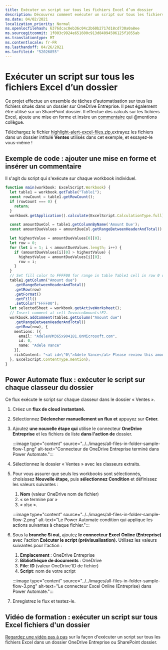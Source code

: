 ```yaml
---
title: Exécuter un script sur tous les fichiers Excel d’un dossier
description: Découvrez comment exécuter un script sur tous les fichiers Excel dans un dossier sur OneDrive Entreprise.
ms.date: 04/02/2021
localization_priority: Normal
ms.openlocfilehash: 6376dcac0eb36c04c2b60b2717d18cd730a0a8ee
ms.sourcegitcommit: 1f003c9924e651600c913d84094506125f1055ab
ms.translationtype: MT
ms.contentlocale: fr-FR
ms.lasthandoff: 04/26/2021
ms.locfileid: "52026855"
---
```

# <a name="run-a-script-on-all-excel-files-in-a-folder"></a>Exécuter un script sur tous les fichiers Excel d’un dossier

Ce projet effectue un ensemble de tâches d'automatisation sur tous les fichiers situés dans un dossier sur OneDrive Entreprise. Il peut également être utilisé sur un SharePoint dossier.
Il effectue des calculs sur les fichiers Excel, ajoute une mise en forme et insère un [commentaire](https://support.microsoft.com/office/90701709-5dc1-41c7-aa48-b01d4a46e8c7) qui @mentions collègue.

Téléchargez le fichier <a href="https://github.com/OfficeDev/office-scripts-docs/blob/master/docs/resources/samples/highlight-alert-excel-files.zip?raw=true">highlight-alert-excel-files.zip,</a>extrayez les fichiers dans un dossier intitulé **Ventes** utilisés dans cet exemple, et essayez-le vous-même !

## <a name="sample-code-add-formatting-and-insert-comment"></a>Exemple de code : ajouter une mise en forme et insérer un commentaire

Il s'agit du script qui s'exécute sur chaque workbook individuel.

```TypeScript
function main(workbook: ExcelScript.Workbook) {
  let table1 = workbook.getTable("Table1");
  const rowCount = table1.getRowCount();
  if (rowCount === 0) {
    return;
  }
  workbook.getApplication().calculate(ExcelScript.CalculationType.full);

  const amountDueCol = table1.getColumnByName('Amount Due');
  const amountDueValues = amountDueCol.getRangeBetweenHeaderAndTotal().getValues();

  let highestValue = amountDueValues[0][0];
  let row = 0;
  for (let i = 1; i < amountDueValues.length; i++) {
    if (amountDueValues[i][0] > highestValue) {
      highestValue = amountDueValues[i][0];
      row = i;
    }
  }
  // Set fill color to FFFF00 for range in table Table1 cell in row 0 on column "Amount due".
  table1.getColumn("Amount due")
    .getRangeBetweenHeaderAndTotal()
    .getRow(row)
    .getFormat()
    .getFill()
    .setColor("FFFF00");
  let selectedSheet = workbook.getActiveWorksheet();
  // Insert comment at cell InvoiceAmounts!F2.
  workbook.addComment(table1.getColumn("Amount due")
    .getRangeBetweenHeaderAndTotal()
    .getRow(row), {
    mentions: [{
      email: "AdeleV@M365x904181.OnMicrosoft.com",
      id: 0,
      name: "Adele Vance"
    }],
    richContent: "<at id=\"0\">Adele Vance</at> Please review this amount"
  }, ExcelScript.ContentType.mention);
}
```

## <a name="power-automate-flow-run-the-script-on-every-workbook-in-the-folder"></a>Power Automate flux : exécuter le script sur chaque classeur du dossier

Ce flux exécute le script sur chaque classeur dans le dossier « Ventes ».

1. Créez un **flux de cloud instantané.**
1. Sélectionnez **Déclencher manuellement un flux et** appuyez sur **Créer.**
1. Ajoutez **une nouvelle étape qui** utilise le connecteur **OneDrive Entreprise** et les fichiers de liste **dans l'action de** dossier.

    :::image type="content" source="../../images/all-files-in-folder-sample-flow-1.png" alt-text="Connecteur de OneDrive Entreprise terminé dans Power Automate.":::
1. Sélectionnez le dossier « Ventes » avec les classeurs extraits.
1. Pour vous assurer que seuls les workbooks sont sélectionnés, choisissez **Nouvelle étape,** puis **sélectionnez Condition** et définissez les valeurs suivantes :
    1. **Nom** (valeur OneDrive nom de fichier)
    1. « se termine par »
    1. « xlsx ».

    :::image type="content" source="../../images/all-files-in-folder-sample-flow-2.png" alt-text="Le Power Automate condition qui applique les actions suivantes à chaque fichier.":::
1. Sous la **branche Si oui,** ajoutez **le connecteur Excel Online (Entreprise)** avec l'action **Exécuter le script (prévisualisation).** Utilisez les valeurs suivantes pour l'action :
    1. **Emplacement** : OneDrive Entreprise
    1. **Bibliothèque de documents** : OneDrive
    1. **File**: **ID** (valeur OneDrive'ID de fichier)
    1. **Script**: nom de votre script

    :::image type="content" source="../../images/all-files-in-folder-sample-flow-3.png" alt-text="Le connecteur Excel Online (Entreprise) dans Power Automate.":::
1. Enregistrez le flux et testez-le.

## <a name="training-video-run-a-script-on-all-excel-files-in-a-folder"></a>Vidéo de formation : exécuter un script sur tous Excel fichiers d'un dossier

[Regardez une vidéo pas à pas](https://youtu.be/xMg711o7k6w) sur la façon d'exécuter un script sur tous les fichiers Excel dans un dossier OneDrive Entreprise ou SharePoint dossier.
